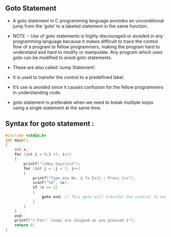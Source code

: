## Goto Statement 

- A goto statement in C programming language provides an unconditional jump from the ‘goto’ to a labeled statement in the same function.
- NOTE − Use of goto statements is highly discouraged or avoided in any programming language because it makes difficult to trace the control flow of a program to fellow programmers, making the program hard to understand and hard to modify or manipulate. Any program which uses goto can be modified to avoid goto statements.

- These are also called ‘Jump Statement’.
- It is used to transfer the control to a predefined label.
- It’s use is avoided since it causes confusion for the fellow programmers in understanding code.
- goto statement is preferable when we need to break multiple loops using a single statement at the same time.
## Syntax for goto statement :
``` c
#include <stdio.h> 
int main() 
{ 
	int x; 
	for (int i = 0;i <5; i++)
	{ 
		printf("\nHey Guys\n\n"); 
		for (int j = ;j < 3; j++) 
		{ 
			printf("Type any No. & To Exit : Press 1\n"); 
			scanf("%d", &x); 
			if (x == 1) 
			{
			 	goto end; // This goto will transfer the control to end: i.e. out of both loop 
			} 
		}	 
	} 
	end: 
	printf("\'For\' loops are skipped as you pressed 1"); 
	return 0; 
}
```